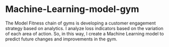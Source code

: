 # Machine-Learning-model-gym
The Model Fitness chain of gyms is developing a customer engagement strategy based on analytics.
I analyze loss indicators based on the variation of each area of action. So, in this way, I create a Machine Learning model to predict future changes and improvements in the gym.





